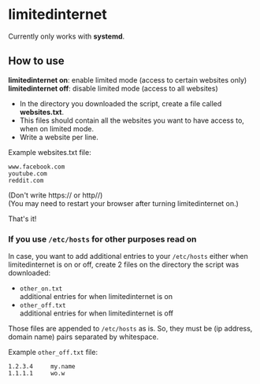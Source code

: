 # limitedinternet

Currently only works with **systemd**.

## How to use
**limitedinternet on**: enable limited mode (access to certain websites only)  
**limitedinternet off**: disable limited mode (access to all websites)

* In the directory you downloaded the script, create a file called **websites.txt**.
* This files should contain all the websites you want to have access to, when on limited mode.
* Write a website per line.

Example websites.txt file:

```
www.facebook.com
youtube.com  
reddit.com
```
(Don't write https:// or http//)  
(You may need to restart your browser after turning limitedinternet on.)

That's it!

### If you use `/etc/hosts` for other purposes read on

In case, you want to add additional entries to your `/etc/hosts` either when limitedinternet is on or off,
create 2 files on the directory the script was downloaded:

* `other_on.txt`  
additional entries for when limitedinternet is on
* `other_off.txt`  
additional entries for when limitedinternet is off

Those files are appended to `/etc/hosts` as is. So, they must be (ip address, domain name) pairs separated by whitespace.

Example `other_off.txt` file:
```
1.2.3.4     my.name
1.1.1.1     wo.w
```
